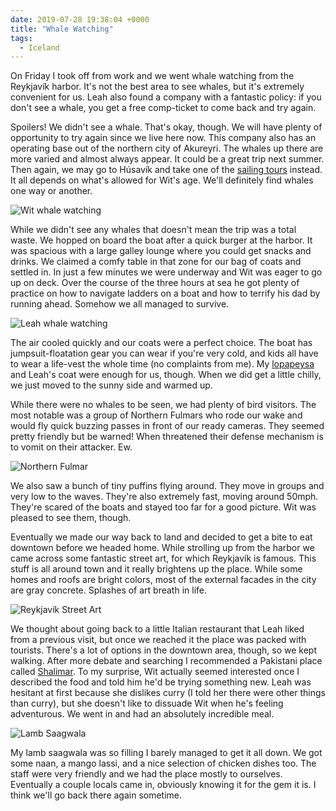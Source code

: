 ```yaml
---
date: 2019-07-28 19:38:04 +0000
title: "Whale Watching"
tags:
  - Iceland
---
```


On Friday I took off from work and we went whale watching from the
Reykjavík harbor. It's not the best area to see whales, but it's extremely
convenient for us. Leah also found a company with a fantastic policy: if
you don't see a whale, you get a free comp-ticket to come back and try
again.

Spoilers! We didn't see a whale. That's okay, though. We will have plenty
of opportunity to try again since we live here now. This company also has
an operating base out of the northern city of Akureyri. The whales up
there are more varied and almost always appear. It could be a great trip
next summer. Then again, we may go to Húsavík and take one of the [sailing
tours](https://www.northsailing.is/) instead. It all depends on what's
allowed for Wit's age. We'll definitely find whales one way or another.

![Wit whale watching](https://blog.tomasino.org/images/whalewatching-wit.jpg)

While we didn't see any whales that doesn't mean the trip was a total
waste. We hopped on board the boat after a quick burger at the harbor. It
was spacious with a large galley lounge where you could get snacks and
drinks. We claimed a comfy table in that zone for our bag of coats and
settled in. In just a few minutes we were underway and Wit was eager to go
up on deck. Over the course of the three hours at sea he got plenty of
practice on how to navigate ladders on a boat and how to terrify his dad
by running ahead. Somehow we all managed to survive.

![Leah whale watching](https://blog.tomasino.org/images/whalewatching-leah.jpg)

The air cooled quickly and our coats were a perfect choice. The boat has
jumpsuit-floatation gear you can wear if you're very cold, and kids all
have to wear a life-vest the whole time (no complaints from me). My
[lopapeysa](https://adventures.is/blog/icelandic-wool-sweaters-lopapeysa/)
and Leah's coat were enough for us, though. When we did get a little
chilly, we just moved to the sunny side and warmed up.

While there were no whales to be seen, we had plenty of bird visitors. The
most notable was a group of Northern Fulmars who rode our wake and would
fly quick buzzing passes in front of our ready cameras. They seemed pretty
friendly but be warned! When threatened their defense mechanism is to
vomit on their attacker. Ew.

![Northern Fulmar](https://blog.tomasino.org/images/whalewatching-northernfulmar.jpg)

We also saw a bunch of tiny puffins flying around. They move in groups and
very low to the waves. They're also extremely fast, moving around 50mph.
They're scared of the boats and stayed too far for a good picture. Wit was
pleased to see them, though.

Eventually we made our way back to land and decided to get a bite to eat
downtown before we headed home. While strolling up from the harbor we came
across some fantastic street art, for which Reykjavík is famous. This
stuff is all around town and it really brightens up the place. While some
homes and roofs are bright colors, most of the external facades in the
city are gray concrete. Splashes of art breath in life.

![Reykjavík Street Art](https://blog.tomasino.org/images/reykjavik-street-art.jpg)

We thought about going back to a little Italian restaurant that Leah liked
from a previous visit, but once we reached it the place was packed with
tourists. There's a lot of options in the downtown area, though, so we
kept walking. After more debate and searching I recommended a Pakistani
place called
[Shalimar](https://www.tripadvisor.com/Restaurant_Review-g189970-d798265-Reviews-Shalimar-Reykjavik_Capital_Region.html).
To my surprise, Wit actually seemed interested once I described the food
and told him he'd be trying something new. Leah was hesitant at first
because she dislikes curry (I told her there were other things than
curry), but she doesn't like to dissuade Wit when he's feeling
adventurous. We went in and had an absolutely incredible meal.

![Lamb Saagwala](https://blog.tomasino.org/images/lamb-saagwala.jpg)

My lamb saagwala was so filling I barely managed to get it all down. We
got some naan, a mango lassi, and a nice selection of chicken dishes too.
The staff were very friendly and we had the place mostly to ourselves.
Eventually a couple locals came in, obviously knowing it for the gem it
is. I think we'll go back there again sometime.

<!--  vim: set shiftwidth=4 tabstop=4 expandtab: -->
